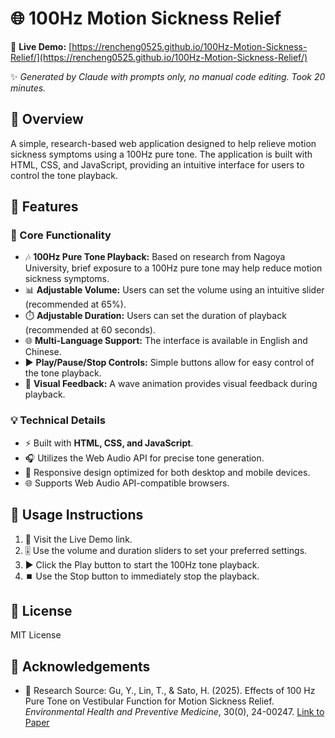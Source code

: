 # 🌐 100Hz Motion Sickness Relief

🚀 **Live Demo:** [https://rencheng0525.github.io/100Hz-Motion-Sickness-Relief/](https://rencheng0525.github.io/100Hz-Motion-Sickness-Relief/)

✨ *Generated by Claude with prompts only, no manual code editing. Took 20 minutes.*

## 📌 Overview

A simple, research-based web application designed to help relieve motion sickness symptoms using a 100Hz pure tone. The application is built with HTML, CSS, and JavaScript, providing an intuitive interface for users to control the tone playback.

## 🌟 Features

### 🔧 Core Functionality

* 🎶 **100Hz Pure Tone Playback:** Based on research from Nagoya University, brief exposure to a 100Hz pure tone may help reduce motion sickness symptoms.
* 📊 **Adjustable Volume:** Users can set the volume using an intuitive slider (recommended at 65%).
* ⏱️ **Adjustable Duration:** Users can set the duration of playback (recommended at 60 seconds).
* 🌐 **Multi-Language Support:** The interface is available in English and Chinese.
* ▶️ **Play/Pause/Stop Controls:** Simple buttons allow for easy control of the tone playback.
* 🌊 **Visual Feedback:** A wave animation provides visual feedback during playback.

### 💡 Technical Details

* ⚡ Built with **HTML, CSS, and JavaScript**.
* 🎧 Utilizes the Web Audio API for precise tone generation.
* 📱 Responsive design optimized for both desktop and mobile devices.
* 🌐 Supports Web Audio API-compatible browsers.

## 🚀 Usage Instructions

1. 🔗 Visit the Live Demo link.
2. 🎚️ Use the volume and duration sliders to set your preferred settings.
3. ▶️ Click the Play button to start the 100Hz tone playback.
4. ⏹️ Use the Stop button to immediately stop the playback.

## 📜 License

MIT License

## 💖 Acknowledgements

* 📖 Research Source: Gu, Y., Lin, T., & Sato, H. (2025). Effects of 100 Hz Pure Tone on Vestibular Function for Motion Sickness Relief. *Environmental Health and Preventive Medicine*, 30(0), 24-00247. [Link to Paper](https://www.jstage.jst.go.jp/article/ehpm/30/0/30_24-00247/_article)

